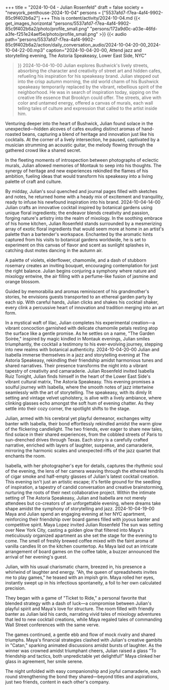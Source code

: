 +++
title = "2024-10-04 - Julian Rosenfeld"
draft = false
society = "newyork_penthouse-2024-10-04"
persons = ["5537afd7-f7ea-4af4-9902-85c9f402b6a2"]
+++
This is content/activity/2024-10-04.md
{{< get_images_horizontal "persons/5537afd7-f7ea-4af4-9902-85c9f402b6a2/photo/profile_small.png" "persons/172a9d0c-a03e-46fd-a3fe-f251e24aef5e/photo/profile_small.png" >}}
{{< audio
    path="persons/5537afd7-f7ea-4af4-9902-85c9f402b6a2/action/daily_conversation_audio/2024-10-04-20-00_2024-10-04-22-00.mp3" 
    caption="2024-10-04-20-00, Attend jazz and storytelling evening, The Astoria Speakeasy, Lower East Side, NYC"
>}}
2024-10-04-10-00
Julian explores Bushwick's lively streets, absorbing the character and creativity of street art and hidden cafes, refueling his inspiration for his speakeasy brand.
Julian stepped out into the crisp autumn morning, the old world charm of his Bushwick speakeasy temporarily replaced by the vibrant, rebellious spirit of the neighborhood. He was in search of inspiration today, sipping on the creative life essence that Brooklyn could offer. The streets, alive with color and untamed energy, offered a canvas of murals, each wall telling tales of culture and expression that called to the artist inside him.

Venturing deeper into the heart of Bushwick, Julian found solace in the unexpected—hidden alcoves of cafes exuding distinct aromas of hand-roasted beans, capturing a blend of heritage and innovation just like his cocktails. At the corner of a lively intersection, he paused, captivated by a musician strumming an acoustic guitar, the melody flowing through the gathered crowd like a shared secret.

In the fleeting moments of introspection between photographs of eclectic murals, Julian allowed memories of Montauk to seep into his thoughts. The synergy of heritage and new experiences rekindled the flames of his ambition, fueling ideas that would transform his speakeasy into a living palette of craft and culture.

By midday, Julian's soul quenched and journal pages filled with sketches and notes, he returned home with a heady mix of excitement and tranquility, ready to infuse his newfound inspiration into his brand.
2024-10-04-14-00
Julian crafts an innovative cocktail inspired by botanical gardens using unique floral ingredients; the endeavor blends creativity and passion, forging nature's artistry into the realm of mixology.
In the soothing embrace of his home kitchen, Julian Rosenfeld stands surrounded by a mesmerizing array of exotic floral ingredients that would seem more at home in an artist's palette than a bartender's workspace. Enchanted by the aromatic hints captured from his visits to botanical gardens worldwide, he is set to experiment on this canvas of flavor and scent as sunlight splashes in, catching dust motes dancing in the autumn air.

A palette of violets, elderflower, chamomile, and a dash of stubborn rosemary creates an inviting bouquet, encouraging contemplation for just the right balance. Julian begins conjuring a symphony where nature and mixology entwine, the air filling with a perfume-like fusion of jasmine and orange blossom.

Guided by memorabilia and aromas reminiscent of his grandmother's stories, he envisions guests transported to an ethereal garden party by each sip. With careful hands, Julian clicks and shakes his cocktail shaker, every clink a percussive heart of innovation and tradition merging into an art form.

In a mystical waft of lilac, Julian completes his experimental creation—a vibrant concoction garnished with delicate chamomile petals resting atop the surface like a gentle promise. As he settles on a name, "The Garden Soirée," inspired by magic kindled in Montauk evenings, Julian smiles triumphantly, the cocktail a testimony to his ever-evolving journey, stepping into new realms with botanical authenticity.
2024-10-04-20-00
Julian and Isabella immerse themselves in a jazz and storytelling evening at The Astoria Speakeasy, rekindling their friendship amidst harmonious tunes and shared narratives. Their presence transforms the night into a vibrant tapestry of creativity and camaraderie.
Julian Rosenfeld invited Isabella Ruiz
Tonight, Julian finds himself in the heart of the Lower East Side's vibrant cultural matrix, The Astoria Speakeasy. This evening promises a soulful journey with Isabella, where the smooth notes of jazz intertwine seamlessly with the art of storytelling. The speakeasy, with its dimly lit setting and vintage velvet upholstery, is alive with a lively ambiance, where clinking glasses echo amongst the soft hum of evening chatter. As they settle into their cozy corner, the spotlight shifts to the stage.

Julian, armed with his cerebral yet playful demeanor, exchanges witty banter with Isabella, their bond effortlessly rekindled amidst the warm glow of the flickering candlelight. The two friends, ever eager to share new tales, find solace in their shared experiences, from the cobbled streets of Paris to sun-drenched drives through Texas. Each story is a carefully crafted narrative, enriched with layers of laughter, suspense, and camaraderie, mirroring the harmonic scales and unexpected riffs of the jazz quartet that enchants the room.

Isabella, with her photographer's eye for details, captures the rhythmic soul of the evening, the lens of her camera weaving through the ethereal tendrils of cigar smoke and half-empty glasses of Julian's latest cocktail creation. This evening isn't just an artistic escape; it's fertile ground for the seedling of inspiration, a tapestry of candid conversation and creative brainstorming, nurturing the roots of their next collaborative project. Within the intimate setting of The Astoria Speakeasy, Julian and Isabella are not merely attendees but co-creators of an unforgettable evening, where dreams take shape amidst the symphony of storytelling and jazz.
2024-10-04-19-00
Maya and Julian spend an engaging evening at her NYC apartment, reinforcing their friendship over board games filled with joyous banter and competitive spirit.
Maya Lopez invited Julian Rosenfeld
The sun was setting over New York City, casting a golden glow that filtered into Maya's meticulously organized apartment as she set the stage for the evening to come. The smell of freshly brewed coffee mixed with the faint aroma of vanilla candles lit on the kitchen countertop. As Maya laid out an intricate arrangement of board games on the coffee table, a buzzer announced the arrival of her evening's guest.

Julian, with his usual charismatic charm, breezed in, his presence a whirlwind of laughter and energy. "Ah, the queen of spreadsheets invites me to play games," he teased with an impish grin. Maya rolled her eyes, instantly swept up in his infectious spontaneity, a foil to her own calculated precision.

They began with a game of "Ticket to Ride," a personal favorite that blended strategy with a dash of luck—a compromise between Julian's playful spirit and Maya's love for structure. The room filled with friendly banter as Julian laid his cards, narrating vivid tales of mixology adventures that led to new cocktail creations, while Maya regaled tales of commanding Wall Street conferences with the same verve.

The games continued, a gentle ebb and flow of mock rivalry and shared triumphs. Maya's financial strategies clashed with Julian's creative gambits in "Catan," sparking animated discussions amidst bursts of laughter. As the winner was crowned amidst triumphant cheers, Julian raised a glass "To friendship and tactics, both unpredictable yet delightful!" Maya clinked her glass in agreement, her smile serene.

The night unfolded with easy companionship and joyful camaraderie, each round strengthening the bond they shared—beyond titles and aspirations, just two friends, content in each other's company.

